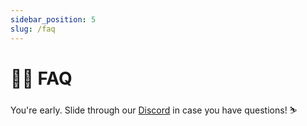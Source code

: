 ```yaml
---
sidebar_position: 5
slug: /faq
---
```


# 🙋‍♀️ FAQ

You're early. Slide through our [Discord](https://discord.gg/xK2WXUv3VG) in case you have questions! ⛷
